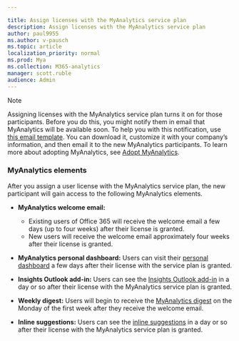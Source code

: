 ```yaml
---

title: Assign licenses with the MyAnalytics service plan
description: Assign licenses with the MyAnalytics service plan
author: paul9955
ms.author: v-pausch
ms.topic: article
localization_priority: normal 
ms.prod: Mya
ms.collection: M365-analytics
manager: scott.ruble
audience: Admin
---
```


<!-- If you don’t want a user to see any statistics from MyAnalytics, you can disable the MyAnalytics service plan for that user. -->

> [!Note]
> Assigning licenses with the MyAnalytics service plan turns it on for those participants. Before you do this, you might notify them in email that MyAnalytics will be available soon. To help you with this notification, use [this email template](MyAnalytics-announcement-template.docx). You can download it, customize it with your company’s information, and then email it to the new MyAnalytics participants. To learn more about adopting MyAnalytics, see [Adopt MyAnalytics](../Use/MyA-Adoption/adopt-myanalytics.md).  

### MyAnalytics elements

<!-- Updated for Anu and Sourabh Feb 2019: -->

After you assign a user license with the MyAnalytics service plan, the new participant will gain access to the following MyAnalytics elements.  

<!--  
> [!Note]
> The following timeframes pertain to the March 2019 distribution of MyAnalytics features. 
-->

 * **MyAnalytics welcome email:**
  
      * Existing users of Office 365 will receive the welcome email a few days (up to four weeks) after their license is granted.
      * New users will receive the welcome email approximately four weeks after their license is granted.

<!--
    > [!Note]
    > Users will not receive the welcome email outside of their work week. If a user's set work week is Monday to Friday, and the person's welcome email would otherwise arrive on a weekend, its arrival time is delayed to the following Monday. For more details, see [MyAnalytics welcome email](../Use/MyA-Welcome-email.md).
-->

 * **MyAnalytics personal dashboard:** Users can visit their [personal dashboard](../Use/dashboard-2.md) a few days after their license with the service plan is granted.

 * **Insights Outlook add-in:** Users can see the [Insights Outlook add-in](../Use/add-in.md) in a day or so after their license with the MyAnalytics service plan is granted.

 * **Weekly digest:** Users will begin to receive the [MyAnalytics digest](../Use/email-digest-2.md) on the Monday of the first week after they receive the welcome email.

 * **Inline suggestions:** Users can see the [inline suggestions](../use/mya-notifications.md) in a day or so after their license with the MyAnalytics service plan is granted.
